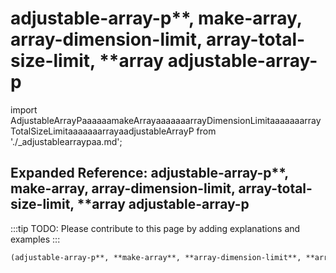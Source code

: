 # adjustable-array-p**, **make-array**, **array-dimension-limit**, **array-total-size-limit**, **array adjustable-array-p

import AdjustableArrayPaaaaaamakeArrayaaaaaaarrayDimensionLimitaaaaaaarrayTotalSizeLimitaaaaaaarrayaadjustableArrayP from './_adjustablearraypaa.md';

<AdjustableArrayPaaaaaamakeArrayaaaaaaarrayDimensionLimitaaaaaaarrayTotalSizeLimitaaaaaaarrayaadjustableArrayP />

## Expanded Reference: adjustable-array-p**, **make-array**, **array-dimension-limit**, **array-total-size-limit**, **array adjustable-array-p

:::tip
TODO: Please contribute to this page by adding explanations and examples
:::

```lisp
(adjustable-array-p**, **make-array**, **array-dimension-limit**, **array-total-size-limit**, **array adjustable-array-p )
```
